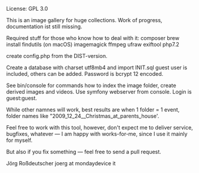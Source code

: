 License: GPL 3.0

This is an image gallery for huge collections. Work of progress, documentation ist still missing.

Required stuff for those who know how to deal with it:
composer
brew install findutils (on macOS)
imagemagick
ffmpeg 
ufraw
exiftool
php7.2

create config.php from the DIST-version.

Create a database with charset utf8mb4 and import INIT.sql
guest user is included, others can be added. Password is bcrypt 12 encoded.

See bin/console for commands how to index the image folder, create derived images and videos. Use symfony webserver from console. 
Login is guest:guest.

While other namnes will work, best results are when 1 folder = 1 event, folder names like "2009_12_24__Christmas_at_parents_house'.


Feel free to work with this tool, however, don't expect me to deliver service, bugfixes, whatever — I am happy with works-for-me, 
since I use it mainly for myself.

But also if you fix something — feel free to send a pull request.

Jörg Roßdeutscher
joerg at mondaydevice it
